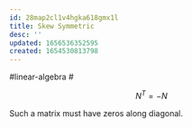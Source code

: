 ```yaml
---
id: 28map2cl1v4hgka618gmx1l
title: Skew Symmetric
desc: ''
updated: 1656536352595
created: 1654530813798
---
```

#linear-algebra #

$$N^T = -N$$

Such a matrix must have zeros along diagonal.
